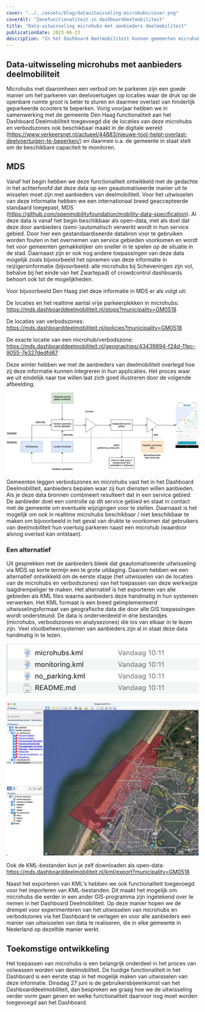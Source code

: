 ```yaml
---
cover: "../../assets/blog/datauitwisseling-microhubs/cover.png"
coverAlt: "Zonefunctionaliteit in dashboarddeelmobiliteit"
title: "Data-uitwisseling microhubs met aanbieders deelmobiliteit"
publicationDate: 2023-06-23
description: "In het Dashboard Deelmobiliteit kunnen gemeenten microhubs en verbodsgebieden intekenen. Die worden handmatig of geautomiseerd uitgewisseld met alle aanbieders van deelmobiliteit. Hoe werkt deze datauitwisseling precies?"
---
```


## Data-uitwisseling microhubs met aanbieders deelmobiliteit

Microhubs met daaromheen een verbod om te parkeren zijn een goede manier om het parkeren van deelvoertuigen op locaties waar de druk op de openbare ruimte groot is beter te sturen en daarmee overlast van hinderlijk geparkeerde scooters te beperken. Vorig voorjaar hebben we in samenwerking met de gemeente Den Haag functionaliteit aan het Dashboard Deelmobiliteit toegevoegd die de locaties van deze microhubs en verbodszones ook beschikbaar maakt in de digitale wereld (https://www.verkeersnet.nl/actueel/44883/nieuwe-tool-helpt-overlast-deelvoertuigen-te-beperken/) en daarmee o.a. de gemeente in staat stelt om de beschikbare capaciteit te monitoren. 

## MDS

Vanaf het begin hebben we deze functionaliteit ontwikkeld met de gedachte in het achterhoofd dat deze data op een geautomatiseerde manier uit te wisselen moet zijn met aanbieders van deelmobiliteit. Voor het uitwisselen van deze informatie hebben we een internationaal breed geaccepteerde standaard toegepast, MDS (https://github.com/openmobilityfoundation/mobility-data-specification). Al deze data is vanaf het begin beschikbaar als open-data, met als doel dat deze door aanbieders (semi-)automatisch verwerkt wordt in hun service gebied. Door hier een gestandaardiseerde databron voor te gebruiken worden fouten in het overnemen van service gebieden voorkomen en wordt het voor gemeenten gemakkelijker om sneller in te spelen op de situatie in de stad. Daarnaast zijn er ook nog andere toepassingen van deze data mogelijk zoals bijvoorbeeld het opnemen van deze informatie in reizigersinformatie (bijvoorbeeld: alle microhubs bij Scheveningen zijn vol, behalve bij het einde van het Zwartepad) of crowdcontrol dashboards behoort ook tot de mogelijkheden.

Voor bijvoorbeeld Den Haag ziet deze informatie in MDS er als volgt uit:

De locaties en het realtime aantal vrije parkeerplekken in microhubs:
https://mds.dashboarddeelmobiliteit.nl/stops?municipality=GM0518

De locaties van verbodszones:
https://mds.dashboarddeelmobiliteit.nl/policies?municipality=GM0518

De exacte locatie van een microhub/verbodszone:
https://mds.dashboarddeelmobiliteit.nl/geographies/43439894-f24d-11ec-9055-7e327dedfd67

Deze winter hebben we met de aanbieders van deelmobiliteit overlegd hoe zij deze informatie kunnen integreren in hun applicaties. Het proces waar we uit eindelijk naar toe willen laat zich goed illustreren door de volgende afbeelding.

![Datauitwisseling](../../assets/blog/datauitwisseling-microhubs/uitwisseling_microhubs.png)

Gemeenten leggen verbodszones en microhubs vast het in het Dashboard Deelmobiliteit, aanbieders bepalen waar zij hun diensten willen aanbieden. Als je deze data bronnen combineert resulteert dat in een service gebied. De aanbieder doet een controlle op dit service gebied en staat in contact met de gemeente om eventuele wijzigingen voor te stellen. Daarnaast is het mogelijk om ook in realtime microhubs beschikbaar / niet beschikbaar te maken om bijvoorbeeld in het geval van drukte te voorkomen dat gebruikers van deelmobiliteit hun voertuig parkeren naast een microhub (waardoor alsnog overlast kan ontstaan).

### Een alternatief

Uit gesprekken met de aanbieders bleek dat geautomatiseerde uitwisseling via MDS op korte termijn een te grote uitdaging. Daarom hebben we een alternatief ontwikkeld om de eerste stapje (het uitwisselen van de locaties van de microhubs en verbodszones) van het toepassen van deze werkwijze laagdrempeliger te maken. Het alternatief is het exporteren van alle gebieden als KML files waarna aanbieders deze handmatig in hun systemen verwerken. Het KML formaat is een breed geïmplementeerd uitwisselingsformaat van geografische data die door alle GIS toepassingen wordt ondersteund. De data is onderverdeeld in drie bestandjes (microhubs, verbodszones en analysezones) die los van elkaar in te lezen zijn. Veel vlootbeheersystemen van aanbieders zijn al in staat deze data handmatig in te lezen.

![Bestanden in KML](../../assets/blog/datauitwisseling-microhubs/kml_bestanden.png)

![KML bestanden in Google Earth](../../assets/blog/datauitwisseling-microhubs/kml_google_earth.jpg)

Ook de KML-bestanden kun je zelf downloaden als open-data:
https://mds.dashboarddeelmobiliteit.nl/kml/export?municipality=GM0518

Naast het exporteren van KML's hebben we ook functionaliteit toegevoegd voor het importeren van KML-bestanden. Dit maakt het mogelijk om microhubs die eerder in een ander GIS-programma zijn ingetekend over te nemen in het Dashboard Deelmobiliteit. Op deze manier hopen we de drempel voor experimenteren van het uitwisselen van microhubs en verbodszones via het Dashboard te verlagen en voor alle aanbieders een manier van uitwisselen van data te realiseren, die in elke gemeente in Nederland op dezelfde manier werkt.

## Toekomstige ontwikkeling

Het toepassen van microhubs is een belangrijk onderdeel in het proces van volwassen worden van deelmobiliteit. De huidige functionaliteit in het Dashboard is een eerste stap in het mogelijk maken van uitwisselen van deze informatie. Dinsdag 27 juni is de gebruikersbijeenkomst van het Dashboarddeelmobiliteit, dan bespreken we graag hoe we de uitwisseling verder vorm gaan geven en welke functionaliteit daarvoor nog moet worden toegevoegd aan het Dashboard. 
